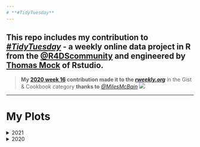 ```yaml
---
# **#TidyTuesday**
---
```

This repo includes my contribution to [*#TidyTuesday*](https://github.com/rfordatascience/tidytuesday) - a weekly online data project in R from the [@R4DScommunity](https://twitter.com/R4DScommunity) and engineered by [Thomas Mock](https://twitter.com/thomas_mock) of **Rstudio**. 
---

> **My [2020 week 16](https://github.com/johnmutiso/-TidyTuesday/blob/master/2020/week%2016/script.R) contribution made it to the [*rweekly.org*](https://rweekly.org/2020-16.html)** in the Gist & Cookbook category **thanks to** [*@MilesMcBain*](https://twitter.com/MilesMcBain)
![](https://github.com/johnmutiso/-TidyTuesday/blob/master/2020/week%2016/week16plot.jpeg)

---

# My Plots

<details> <summary>2021</summary>

[Coli's Week 5 code](https://github.com/Caren-Koli/tidytuesday_challenge/blob/master/week5/Week%205_plastic%20pollution.R)

---
### [**Week 13 (`2021-03-23`): UN Votes**](https://github.com/johnmutiso/-TidyTuesday/tree/master/2021/week%2013) [`(code)`](https://github.com/johnmutiso/-TidyTuesday/blob/master/2021/week%2013/script.R) 

<img src="https://github.com/johnmutiso/-TidyTuesday/blob/master/2021/week%2013/week13plot.png" width="70%">

---
### [**Week 12 (`2021-03-16`): Video Games + Sliced**](https://github.com/johnmutiso/-TidyTuesday/tree/master/2021/week%2012) [`(code)`](https://github.com/johnmutiso/-TidyTuesday/blob/master/2021/week%2012/script.R) 

<img src="https://github.com/johnmutiso/-TidyTuesday/blob/master/2021/week%2012/week12plot.png" width="70%">

---
### [**Week 11 (`2021-03-09`): Bechdel Test**](https://github.com/johnmutiso/-TidyTuesday/tree/master/2021/week%2011) [`(code)`](https://github.com/johnmutiso/-TidyTuesday/blob/master/2021/week%2011/script.R) 

<img src="https://github.com/johnmutiso/-TidyTuesday/blob/master/2021/week%2011/week11plot.png" width="70%">

---
### [**Week 10 (`2021-03-02`): SuperBowl Ads**](https://github.com/johnmutiso/-TidyTuesday/tree/master/2021/week%2010) [`(code)`](https://github.com/johnmutiso/-TidyTuesday/blob/master/2021/week%2010/script.R) 

<img src="https://github.com/johnmutiso/-TidyTuesday/blob/master/2021/week%2010/week10plot.png" width="70%">

---
### [**Week 9 (`2021-02-23`): Employment and Earnings**](https://github.com/johnmutiso/-TidyTuesday/tree/master/2021/week%209) [`(code)`](https://github.com/johnmutiso/-TidyTuesday/blob/master/2021/week%209/script.R) 

<img src="https://github.com/johnmutiso/-TidyTuesday/blob/master/2021/week%209/week9plot.png" width="70%">

---
### [**Week 8 (`2021-02-16`): W.E.B Du Bois Challenge**](https://github.com/johnmutiso/-TidyTuesday/tree/master/2021/week%208) [`(code)`](https://github.com/johnmutiso/-TidyTuesday/blob/master/2021/week%208/script.R) 

<img src="https://github.com/johnmutiso/-TidyTuesday/blob/master/2021/week%208/week8plot.png" width="70%">

---
### [**Week 7 (`2021-02-09`): Wealth and Income**](https://github.com/johnmutiso/-TidyTuesday/tree/master/2021/week%207) [`(code)`](https://github.com/johnmutiso/-TidyTuesday/blob/master/2021/week%207/script.R) 

<img src="https://github.com/johnmutiso/-TidyTuesday/blob/master/2021/week%207/week7plot.png" width="70%">

---
### [**Week 6 (`2021-02-02`): HBCU Enrollment**](https://github.com/johnmutiso/-TidyTuesday/tree/master/2021/week%206) [`(code)`](https://github.com/johnmutiso/-TidyTuesday/blob/master/2021/week%206/script.R) 

<img src="https://github.com/johnmutiso/-TidyTuesday/blob/master/2021/week%206/week6plot.png" width="70%">


---
### [**Week 5 (`2021-01-26`): Plastic Pollution**](https://github.com/johnmutiso/-TidyTuesday/tree/master/2021/week%205) [`(code)`](https://github.com/johnmutiso/-TidyTuesday/blob/master/2021/week%205/script.R) 

<img src="https://github.com/johnmutiso/-TidyTuesday/blob/master/2021/week%205/week5plot.png" width="70%">

---
### [**Week 4 (`2021-01-19`): Kenya Census**](https://github.com/johnmutiso/-TidyTuesday/tree/master/2021/week%204) [`(code)`](https://github.com/johnmutiso/-TidyTuesday/blob/master/2021/week%204/script.R) 

<img src="https://github.com/johnmutiso/-TidyTuesday/blob/master/2021/week%204/week4plot.png" width="70%">

---
### [**Week 3 (`2021-01-12`): Art Collections**](https://github.com/johnmutiso/-TidyTuesday/tree/master/2021/week%203) [`(code)`](https://github.com/johnmutiso/-TidyTuesday/blob/master/2021/week%203/script.R) 

<img src="https://github.com/johnmutiso/-TidyTuesday/blob/master/2021/week%203/week3plot.png" width="70%">

---
### [**Week 2 (`2021-01-05`): Transit Cost Project**](https://github.com/johnmutiso/-TidyTuesday/tree/master/2021/week%202) [`(code)`](https://github.com/johnmutiso/-TidyTuesday/blob/master/2021/week%202/script.R) 

<img src="https://github.com/johnmutiso/-TidyTuesday/blob/master/2021/week%202/week2plot.png" width="70%">

</details>

<details> <summary>2020</summary>

---
### [**Week 52 (`2020-12-22`): Big Mac Index**](https://github.com/johnmutiso/-TidyTuesday/tree/master/2020/week%2052) [`(code)`](https://github.com/johnmutiso/-TidyTuesday/blob/master/2020/week%2052/script.R) 

<img src="https://github.com/johnmutiso/-TidyTuesday/blob/master/2020/week%2052/week52plot.png" width="70%">

---
### [**Week 51 (`2020-12-15`): Ninja Warrior**](https://github.com/johnmutiso/-TidyTuesday/tree/master/2020/week%2051) [`(code)`](https://github.com/johnmutiso/-TidyTuesday/blob/master/2020/week%2051/script.R) 

<img src="https://github.com/johnmutiso/-TidyTuesday/blob/master/2020/week%2051/week51plot.png" width="70%">

---
### [**Week 50 (`2020-12-08`): Women of 2020**](https://github.com/johnmutiso/-TidyTuesday/tree/master/2020/week%2050) [`(code)`](https://github.com/johnmutiso/-TidyTuesday/blob/master/2020/week%2050/script.R) 

<img src="https://github.com/johnmutiso/-TidyTuesday/blob/master/2020/week%2050/week50plot.png" width="70%">

---
### [**Week 49 (`2020-12-01`): Toronto Shelters**](https://github.com/johnmutiso/-TidyTuesday/tree/master/2020/week%2049) [`(code)`](https://github.com/johnmutiso/-TidyTuesday/blob/master/2020/week%2049/script.R) 

<img src="https://github.com/johnmutiso/-TidyTuesday/blob/master/2020/week%2049/week49plot.png" width="80%">

---
### [**Week 48 (`2020-11-24`): Washington Trails**](https://github.com/johnmutiso/-TidyTuesday/tree/master/2020/week%2048) [`(code)`](https://github.com/johnmutiso/-TidyTuesday/blob/master/2020/week%2048/script.R) 

<img src="https://github.com/johnmutiso/-TidyTuesday/blob/master/2020/week%2048/week48plot.png" width="60%">

---
### [**Week 46 (`2020-11-10`): Historical Phone Usage**](https://github.com/johnmutiso/-TidyTuesday/tree/master/2020/week%2046) [`(code)`](https://github.com/johnmutiso/-TidyTuesday/blob/master/2020/week%2046/script.R) 

<img src="https://github.com/johnmutiso/-TidyTuesday/blob/master/2020/week%2046/week46plot.png" width="60%">

---
### [**Week 45 (`2020-11-03`):  IKEA Furniture**](https://github.com/johnmutiso/-TidyTuesday/tree/master/2020/week%2045) [`(code)`](https://github.com/johnmutiso/-TidyTuesday/blob/master/2020/week%2045/script.R) 

<img src="https://github.com/johnmutiso/-TidyTuesday/blob/master/2020/week%2045/week45plot.png" width="60%">


---
### [**Week 44 (`2020-10-27`):  Canadian Wind Turbines**](https://github.com/johnmutiso/-TidyTuesday/tree/master/2020/week%2044) [`(code)`](https://github.com/johnmutiso/-TidyTuesday/blob/master/2020/week%2044/script.R) 

<img src="https://github.com/johnmutiso/-TidyTuesday/blob/master/2020/week%2044/week44plot.png" width="90%">

---
### [**Week 43 (`2020-10-20`):  Great American Beer Festival Data**](https://github.com/johnmutiso/-TidyTuesday/tree/master/2020/week%2043) [`(code)`](https://github.com/johnmutiso/-TidyTuesday/blob/master/2020/week%2043/script.R) 

<img src="https://github.com/johnmutiso/-TidyTuesday/blob/master/2020/week%2043/week43plot.png" width="90%">

---
### [**Week 42 (`2020-10-13`): datasauRus dozen**](https://github.com/johnmutiso/-TidyTuesday/tree/master/2020/week%2042) [`(code)`](https://github.com/johnmutiso/-TidyTuesday/blob/master/2020/week%2042/script.R) 

<img src="https://github.com/johnmutiso/-TidyTuesday/blob/master/2020/week%2042/week42plot.png" width="90%">

---
### [**Week 41 (`2020-10-06`): Beyonce & Taylor Swift Lyrics**](https://github.com/johnmutiso/-TidyTuesday/tree/master/2020/week%2041) [`(code)`](https://github.com/johnmutiso/-TidyTuesday/blob/master/2020/week%2041/script.R) 

<img src="https://github.com/johnmutiso/-TidyTuesday/blob/master/2020/week%2041/week41plot.png" width="100%">

---
### [**Week 40 (`2020-09-29`): Beyonce & Taylor Swift Lyrics**](https://github.com/johnmutiso/-TidyTuesday/tree/master/2020/week%2040) [`(code)`](https://github.com/johnmutiso/-TidyTuesday/blob/master/2020/week%2040/script.R) 

<img src="https://github.com/johnmutiso/-TidyTuesday/blob/master/2020/week%2040/week40plot.png" width="50%">

---

### [**Week 39 (`2020-09-22`): Himalayan Climbing Expeditions**](https://github.com/johnmutiso/-TidyTuesday/tree/master/2020/week%2039) [`(code)`](https://github.com/johnmutiso/-TidyTuesday/blob/master/2020/week%2039/script.R) 

<img src="https://github.com/johnmutiso/-TidyTuesday/blob/master/2020/week%2039/week39plot.png" width="50%">

---

### [**Week 38 (`2020-09-15`): US Spending on Kids**](https://github.com/johnmutiso/-TidyTuesday/tree/master/2020/week%2038) [`(code)`](https://github.com/johnmutiso/-TidyTuesday/blob/master/2020/week%2038/script.R) 

<img src="https://github.com/johnmutiso/-TidyTuesday/blob/master/2020/week%2038/week38plot.png" width="50%">

---

### [**Week 37 (`2020-09-08`): Friends**](https://github.com/johnmutiso/-TidyTuesday/tree/master/2020/week%2037) [`(code)`](https://github.com/johnmutiso/-TidyTuesday/blob/master/2020/week%2037/script.R) 

<img src="https://github.com/johnmutiso/-TidyTuesday/blob/master/2020/week%2037/week37plot.png" width="100%">

---

### [**Week 36 (`2020-09-01`): Global Crop Yields**](https://github.com/johnmutiso/-TidyTuesday/tree/master/2020/week%2036) [`(code)`](https://github.com/johnmutiso/-TidyTuesday/blob/master/2020/week%2036/script.R) 

<img src="https://github.com/johnmutiso/-TidyTuesday/blob/master/2020/week%2036/week36plot.png" width="100%">

---

### [**Week 35 (`2020-08-25`): Chopped**](https://github.com/johnmutiso/-TidyTuesday/tree/master/2020/week%2035) [`(code)`](https://github.com/johnmutiso/-TidyTuesday/blob/master/2020/week%2035/script.R) 

<img src="https://github.com/johnmutiso/-TidyTuesday/blob/master/2020/week%2035/week35plot.png" width="100%">

---

### [**Week 34 (`2020-08-18`): Extinct Plants**](https://github.com/johnmutiso/-TidyTuesday/tree/master/2020/week%2034) [`(code)`](https://github.com/johnmutiso/-TidyTuesday/blob/master/2020/week%2034/script.R)

<img src="https://github.com/johnmutiso/-TidyTuesday/blob/master/2020/week%2034/week34plot.png" width="100%">

---

### [**Week 33 (`2020-08-11`): Avatar: The Last Airbender**](https://github.com/johnmutiso/-TidyTuesday/tree/master/2020/week%2033) [`(code)`](https://github.com/johnmutiso/-TidyTuesday/blob/master/2020/week%2033/script.R)

<img src="https://github.com/johnmutiso/-TidyTuesday/blob/master/2020/week%2033/week33plot.png" width="100%">

---

### [**Week 32 (`2020-08-04`): European Energy**](https://github.com/johnmutiso/-TidyTuesday/tree/master/2020/week%2032) [`(code)`](https://github.com/johnmutiso/-TidyTuesday/blob/master/2020/week%2032/script.R)

<img src="https://github.com/johnmutiso/-TidyTuesday/blob/master/2020/week%2032/week32plot.png" width="100%">

---

### [**Week 31 (`2020-07-28`): Palmer Penguins**](https://github.com/johnmutiso/-TidyTuesday/tree/master/2020/week%2031) [`(code)`](https://github.com/johnmutiso/-TidyTuesday/blob/master/2020/week%2031/script.R)

<img src="https://github.com/johnmutiso/-TidyTuesday/blob/master/2020/week%2031/week31plot.png" width="100%">

---

### [**Week 30 (`2020-07-21`): Australian Animal Outcomes**](https://github.com/johnmutiso/-TidyTuesday/tree/master/2020/week%2030) [`(code)`](https://github.com/johnmutiso/-TidyTuesday/blob/master/2020/week%2030/script.R)

<img src="https://github.com/johnmutiso/-TidyTuesday/blob/master/2020/week%2030/week30plot.png" width="100%">

---

### [**Week 29 (`2020-07-14`): Astronaut Database**](https://github.com/johnmutiso/-TidyTuesday/tree/master/2020/week%2029) [`(code)`](https://github.com/johnmutiso/-TidyTuesday/blob/master/2020/week%2029/script.R)

<img src="https://github.com/johnmutiso/-TidyTuesday/blob/master/2020/week%2029/week29plot.png" width="75%">

---

### [**Week 28 (`2020-07-07`): Coffee Ratings**](https://github.com/johnmutiso/-TidyTuesday/tree/master/2020/week%2028) [`(code)`](https://github.com/johnmutiso/-TidyTuesday/blob/master/2020/week%2028/script.R)

<img src="https://github.com/johnmutiso/-TidyTuesday/blob/master/2020/week%2028/week28plot.png" width="70%">

---

### [**Week 27 (`2020-06-30`): Claremont Run of X-Men**](https://github.com/johnmutiso/-TidyTuesday/tree/master/2020/week%2027) [`(code)`](https://github.com/johnmutiso/-TidyTuesday/blob/master/2020/week%2027/script.R)

<img src="https://github.com/johnmutiso/-TidyTuesday/blob/master/2020/week%2027/week27plot.png" width="100%">

---

### [**Week 26 (`2020-06-23`): Caribou Locations**](https://github.com/johnmutiso/-TidyTuesday/tree/master/2020/week%2026) [`(code)`](https://github.com/johnmutiso/-TidyTuesday/blob/master/2020/week%2026/script.R)

<img src="https://github.com/johnmutiso/-TidyTuesday/blob/master/2020/week%2026/week26plot.png" width="85%">

---

### [**Week 25 (`2020-06-16`): African-American History**](https://github.com/johnmutiso/-TidyTuesday/tree/master/2020/week%2025) [`(code)`](https://github.com/johnmutiso/-TidyTuesday/blob/master/2020/week%2025/script.R)

<img src="https://github.com/johnmutiso/-TidyTuesday/blob/master/2020/week%2025/week25plot.png" width="90%">

---

### [**Week 24 (`2020-06-09`): African-American Achievements**](https://github.com/johnmutiso/-TidyTuesday/tree/master/2020/week%2024) [`(code)`](https://github.com/johnmutiso/-TidyTuesday/blob/master/2020/week%2024/script.R)

<img src="https://github.com/johnmutiso/-TidyTuesday/blob/master/2020/week%2024/week24plot.png" width="90%">

---

### [**Week 23 (`2020-06-02`): Marble Races**](https://github.com/johnmutiso/-TidyTuesday/tree/master/2020/week%2023) [`(code)`](https://github.com/johnmutiso/-TidyTuesday/blob/master/2020/week%2023/script.R)

<img src="https://github.com/johnmutiso/-TidyTuesday/blob/master/2020/week%2023/week23plot.png" width="90%">

---

### [**Week 22 (`2020-05-26`): Cocktails**](https://github.com/johnmutiso/-TidyTuesday/tree/master/2020/week%2022) [`(code)`](https://github.com/johnmutiso/-TidyTuesday/blob/master/2020/week%2022/script.R)

<img src="https://github.com/johnmutiso/-TidyTuesday/blob/master/2020/week%2022/week22plot.png" width="30%">

---

### [**Week 21 (`2020-05-26`): Cocktails**](https://github.com/johnmutiso/-TidyTuesday/tree/master/2020/week%2021) [`(code)`](https://github.com/johnmutiso/-TidyTuesday/blob/master/2020/week%2021/script.R)

<img src="https://github.com/johnmutiso/-TidyTuesday/blob/master/2020/week%2021/week21plot.png" width="80%">

<img src="https://github.com/johnmutiso/-TidyTuesday/blob/master/2020/week%2021/week21plot2.png" width="90%">

---

### [**Week 20 (`2020-05-12`): Volcano Eruptions**](https://github.com/johnmutiso/-TidyTuesday/tree/master/2020/week%2020) [`(code)`](https://github.com/johnmutiso/-TidyTuesday/blob/master/2020/week%2020/script.R)

<img src="https://github.com/johnmutiso/-TidyTuesday/blob/master/2020/week%2020/week20plot.png" width="100%">

---

### [**Week 19 (`2020-05-05`): Animal Crossing**](https://github.com/johnmutiso/-TidyTuesday/tree/master/2020/week%2019) [`(code)`](https://github.com/johnmutiso/-TidyTuesday/blob/master/2020/week%2019/script.R)

<img src="https://github.com/johnmutiso/-TidyTuesday/blob/master/2020/week%2019/week19plot.png" width="65%">

---

### [**Week 18 (`2020-04-28`): Broadway Musicals**](https://github.com/johnmutiso/-TidyTuesday/tree/master/2020/week%2018) [`(code)`](https://github.com/johnmutiso/-TidyTuesday/blob/master/2020/week%2018/script.R)

<img src="https://github.com/johnmutiso/-TidyTuesday/blob/master/2020/week%2018/week18plot.png" width="100%">

---

### [**Week 17 (`2020-04-21`): GDPR Violation**](https://github.com/johnmutiso/-TidyTuesday/tree/master/2020/week%2017) [`(code)`](https://github.com/johnmutiso/-TidyTuesday/blob/master/2020/week%2017/script.R)

<img src="https://github.com/johnmutiso/-TidyTuesday/blob/master/2020/week%2017/week17plot.png" width="90%">

---

### [**Week 16 (`2020-04-14`): Best Rap Artists**](https://github.com/johnmutiso/-TidyTuesday/tree/master/2020/week%2016) [`(code)`](https://github.com/johnmutiso/-TidyTuesday/blob/master/2020/week%2016/script.R)

<img src="https://github.com/johnmutiso/-TidyTuesday/blob/master/2020/week%2016/week16plot.jpeg" width="100%">

---

### [**Week 15 (`2020-04-07`): Tour de France**](https://github.com/johnmutiso/-TidyTuesday/tree/master/2020/week%2015) [`(code)`](https://github.com/johnmutiso/-TidyTuesday/blob/master/2020/week%2015/script.R)

<img src="https://github.com/johnmutiso/-TidyTuesday/blob/master/2020/week%2015/week%2015%20plot.jpeg" width="100%">

---

### [**Week 14 (`2020-03-31`): Beer Production**](https://github.com/johnmutiso/-TidyTuesday/tree/master/2020/week%2014) [`(code)`](https://github.com/johnmutiso/-TidyTuesday/blob/master/2020/week%2014/script.R)

<img src="https://github.com/johnmutiso/-TidyTuesday/blob/master/2020/week%2014/week14plot.jpeg" width="100%">

---

### [**Week 13 (`2020-03-24`): Traumatic Brain Injury**](https://github.com/johnmutiso/-TidyTuesday/tree/master/2020/week%2013) [`(code)`](https://github.com/johnmutiso/-TidyTuesday/blob/master/2020/week%2013/script.R)

<img src="https://github.com/johnmutiso/-TidyTuesday/blob/master/2020/week%2013/week%2013%20plot.jpeg" width="100%">

---

### [**Week 12 (`2020-03-17`): The Office**](https://github.com/johnmutiso/-TidyTuesday/tree/master/2020/week%2012) [`(code)`](https://github.com/johnmutiso/-TidyTuesday/blob/master/2020/week%2012/script.R)

<img src="https://github.com/johnmutiso/-TidyTuesday/blob/master/2020/week%2012/week%2012%20plot.jpeg" width="100%">

---

### [**Week 11 (`2020-03-10`): College Tuition, Diversity, and Pay**](https://github.com/johnmutiso/-TidyTuesday/tree/master/2020/week%2011) [`(code)`](https://github.com/johnmutiso/-TidyTuesday/blob/master/2020/week%2011/script.R)

<img src="https://github.com/johnmutiso/-TidyTuesday/blob/master/2020/week%2011/week%2011%20plot1.jpeg" width="70%">

<img src="https://github.com/johnmutiso/-TidyTuesday/blob/master/2020/week%2011/week%2011%20plot2.jpeg" width="70%">

---

### [**Week 10 (`2020-03-03`): NHL Goals**](https://github.com/johnmutiso/-TidyTuesday/tree/master/2020/week%2010) [`(code)`](https://github.com/johnmutiso/-TidyTuesday/blob/master/2020/week%2010/script.R)

<img src="https://github.com/johnmutiso/-TidyTuesday/blob/master/2020/week%2010/week%2010%20plot.jpeg" width="100%">

---

## {[**2019**](2019/)}

---

### [**Week 35 (`2019-08-27`): Simpsons Guest Stars**](https://github.com/johnmutiso/-TidyTuesday/tree/master/2019/Week_35) [`(code)`](https://github.com/johnmutiso/-TidyTuesday/blob/master/2019/Week_35/script.R)

<img src="https://github.com/johnmutiso/-TidyTuesday/blob/master/2019/Week_35/2019-08-27_Simpsons_Barplot.png" width="100%">

---
</details>
